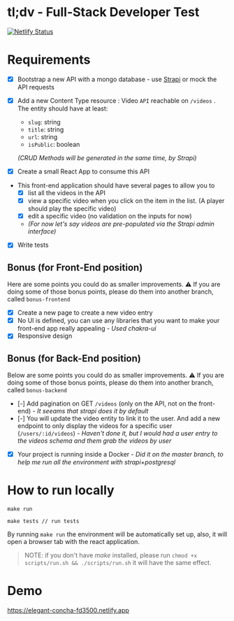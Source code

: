 # tl;dv - Full-Stack Developer Test

[![Netlify Status](https://api.netlify.com/api/v1/badges/4f3a767c-489e-4744-be4c-b1d2bbaf8726/deploy-status)](https://app.netlify.com/sites/elegant-concha-fd3500/deploys)

# Requirements

- [X] Bootstrap a new API with a mongo database - use [Strapi](https://strapi.io/) or mock the API requests
- [X] Add a new Content Type resource : Video `API` reachable on `/videos` . The entity should have at least:
    - `slug`: string
    - `title`: string
    - `url`: string
    - `isPublic`: boolean
    
     *(CRUD Methods will be generated in the same time, by Strapi)*
    
- [X] Create a small React App to consume this API
- This front-end application should have several pages to allow you to
    - [X] list all the videos in the API
    - [X] view a specific video when you click on the item in the list. (A player should play the specific video)
    - [X] edit a specific video (no validation on the inputs for now)
    - *(For now let's say videos are pre-populated via the Strapi admin interface)*
- [X] Write tests

## **Bonus (for Front-End position)**

Here are some points you could do as smaller improvements. ⚠️  If you are doing some of those bonus points, please do them into another branch, called `bonus-frontend`

- [X] Create a new page to create a new video entry 
- [X] No UI is defined, you can use any libraries that you want to make your front-end app really appealing - *Used chakra-ui*
- [X] Responsive design 

## **Bonus (for Back-End position)**

Below are some points you could do as smaller improvements. ⚠️  If you are doing some of those bonus points, please do them into another branch, called `bonus-backend`

- [-] Add pagination on GET `/videos` (only on the API, not on the front-end) - *It seeams that strapi does it by default*
- [-] You will update the video entity to link it to the user. And add a new endpoint to only display the videos for a specific user (`/users/:id/videos`) - *Haven't done it, but I would had a user entry to the videos schema and them grab the videos by user*
- [X] Your project is running inside a Docker - *Did it on the master branch, to help me run all the environment with strapi+postgresql*

# How to run locally 

```
make run

make tests // run tests
```

By running `make run` the environment will be automatically set up, also, it will open a browser tab with the react application.

> NOTE: if you don't have *make* installed, please run `chmod +x scripts/run.sh && ./scripts/run.sh` it will have the same effect.

# Demo

https://elegant-concha-fd3500.netlify.app